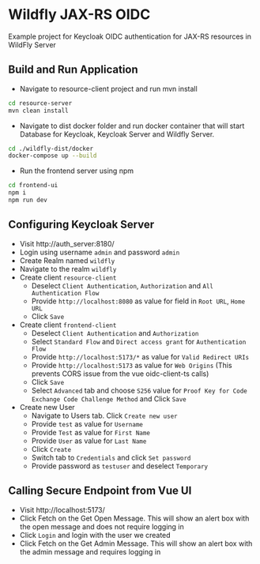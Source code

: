 # Wildfly JAX-RS OIDC

Example project for Keycloak OIDC authentication for JAX-RS resources in WildFly Server

## Build and Run Application

- Navigate to resource-client project and run mvn install
```bash
cd resource-server
mvn clean install
```
- Navigate to dist docker folder and run docker container that will start Database for Keycloak, Keycloak Server and Wildfly Server.
```bash
cd ./wildfly-dist/docker
docker-compose up --build
```
- Run the frontend server using npm
```bash
cd frontend-ui
npm i
npm run dev
```

## Configuring Keycloak Server

- Visit http://auth_server:8180/
- Login using username `admin` and password `admin`
- Create Realm named `wildfly`
- Navigate to the realm `wildfly`
- Create client `resource-client`
  - Deselect `Client Authentication`, `Authorization` and `All Authentication Flow`
  - Provide `http://localhost:8080` as value for field in `Root URL`, `Home URL`
  - Click `Save`
- Create client `frontend-client`
  - Deselect `Client Authentication` and `Authorization`
  - Select `Standard Flow` and `Direct access grant` for `Authentication Flow`
  - Provide `http://localhost:5173/*` as value for `Valid Redirect URIs`
  - Provide `http://localhost:5173` as value for `Web Origins` (This prevents CORS issue from the vue oidc-client-ts calls)
  - Click `Save`
  - Select `Advanced` tab and choose `S256` value for `Proof Key for Code Exchange Code Challenge Method` and Click `Save`
- Create new User
  - Navigate to Users tab. Click `Create new user` 
  - Provide `test` as value for `Username`
  - Provide `Test` as value for `First Name`
  - Provide `User` as value for `Last Name`
  - Click `Create`
  - Switch tab to `Credentials` and click `Set password`
  - Provide password as `testuser` and deselect `Temporary`

## Calling Secure Endpoint from Vue UI

- Visit http://localhost:5173/
- Click Fetch on the Get Open Message. This will show an alert box with the open message and does not require logging in
- Click `Login` and login with the user we created
- Click Fetch on the Get Admin Message. This will show an alert box with the admin message and requires logging in
